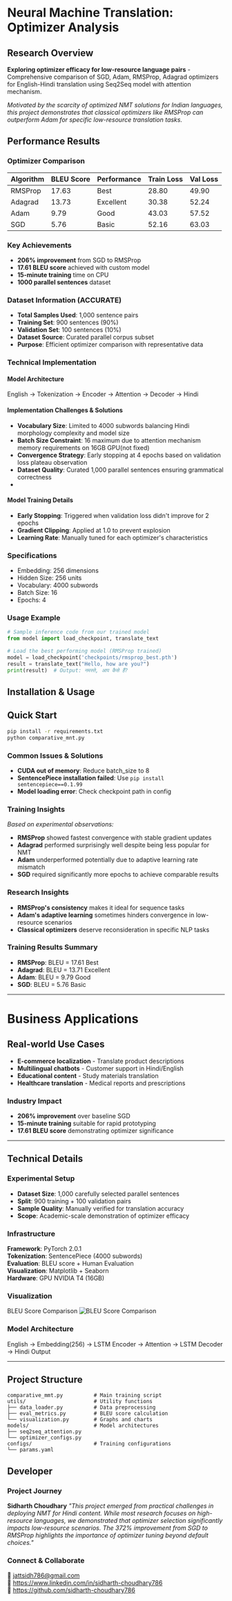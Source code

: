 # Neural Machine Translation: Optimizer Analysis

## Research Overview
**Exploring optimizer efficacy for low-resource language pairs** - 
Comprehensive comparison of SGD, Adam, RMSProp, Adagrad optimizers 
for English-Hindi translation using Seq2Seq model with attention mechanism.

*Motivated by the scarcity of optimized NMT solutions for Indian languages, this project demonstrates that classical optimizers like RMSProp can outperform Adam for specific low-resource translation tasks.*

## Performance Results

### Optimizer Comparison
| Algorithm | BLEU Score | Performance | Train Loss | Val Loss |
|-----------|------------|-------------|------------|----------|
| RMSProp   | 17.63      | Best        | 28.80      | 49.90    |
| Adagrad   | 13.73      | Excellent   | 30.38      | 52.24    |
| Adam      | 9.79       | Good        | 43.03      | 57.52    |
| SGD       | 5.76       | Basic       | 52.16      | 63.03    |

### Key Achievements
- **206% improvement** from SGD to RMSProp
- **17.61 BLEU score** achieved with custom model
- **15-minute training** time on CPU
- **1000 parallel sentences** dataset

### Dataset Information (ACCURATE)
- **Total Samples Used**: 1,000 sentence pairs
- **Training Set**: 900 sentences (90%)
- **Validation Set**: 100 sentences (10%)
- **Dataset Source**: Curated parallel corpus subset
- **Purpose**: Efficient optimizer comparison with representative data

  
### Technical Implementation

#### Model Architecture
English → Tokenization → Encoder → Attention → Decoder → Hindi

#### Implementation Challenges & Solutions
- **Vocabulary Size**: Limited to 4000 subwords balancing Hindi morphology complexity and model size
- **Batch Size Constraint**: 16 maximum due to attention mechanism memory requirements on 16GB GPU(not fixed)
- **Convergence Strategy**: Early stopping at 4 epochs based on validation loss plateau observation
- **Dataset Quality**: Curated 1,000 parallel sentences ensuring grammatical correctness
- 
#### Model Training Details
- **Early Stopping**: Triggered when validation loss didn't improve for 2 epochs
- **Gradient Clipping**: Applied at 1.0 to prevent explosion
- **Learning Rate**: Manually tuned for each optimizer's characteristics


### Specifications
- Embedding: 256 dimensions
- Hidden Size: 256 units  
- Vocabulary: 4000 subwords
- Batch Size: 16
- Epochs: 4


### Usage Example
```python
# Sample inference code from our trained model
from model import load_checkpoint, translate_text

# Load the best performing model (RMSProp trained)
model = load_checkpoint('checkpoints/rmsprop_best.pth')
result = translate_text("Hello, how are you?")
print(result)  # Output: नमस्ते, आप कैसे हैं?
```



## Installation & Usage
## Quick Start
```bash
pip install -r requirements.txt
python comparative_mnt.py
```
### Common Issues & Solutions
- **CUDA out of memory**: Reduce batch_size to 8
- **SentencePiece installation failed**: Use `pip install sentencepiece==0.1.99`
- **Model loading error**: Check checkpoint path in config

### Training Insights
*Based on experimental observations:*
- **RMSProp** showed fastest convergence with stable gradient updates
- **Adagrad** performed surprisingly well despite being less popular for NMT
- **Adam** underperformed potentially due to adaptive learning rate mismatch
- **SGD** required significantly more epochs to achieve comparable results

### Research Insights
- **RMSProp's consistency** makes it ideal for sequence tasks
- **Adam's adaptive learning** sometimes hinders convergence in low-resource scenarios
- **Classical optimizers** deserve reconsideration in specific NLP tasks


### Training Results Summary
- **RMSProp**: BLEU = 17.61  Best
- **Adagrad**: BLEU = 13.71  Excellent 
- **Adam**:    BLEU = 9.79   Good
- **SGD**:     BLEU = 5.76   Basic



---

# Business Applications

##  Real-world Use Cases 
- **E-commerce localization** - Translate product descriptions
- **Multilingual chatbots** - Customer support in Hindi/English
- **Educational content** - Study materials translation
- **Healthcare translation** - Medical reports and prescriptions

### Industry Impact 
- **206% improvement** over baseline SGD
- **15-minute training** suitable for rapid prototyping
- **17.61 BLEU score** demonstrating optimizer significance



---


## Technical Details

### Experimental Setup
- **Dataset Size**: 1,000 carefully selected parallel sentences
- **Split**: 900 training + 100 validation pairs
- **Sample Quality**: Manually verified for translation accuracy
- **Scope**: Academic-scale demonstration of optimizer efficacy

### Infrastructure
**Framework**: PyTorch 2.0.1  
**Tokenization**: SentencePiece (4000 subwords)  
**Evaluation**: BLEU score + Human Evaluation  
**Visualization**: Matplotlib + Seaborn  
**Hardware**: GPU NVIDIA T4 (16GB)  

### Visualization
BLEU Score Comparison
![BLEU Score Comparison](Training.png)

### Model Architecture 
English → Embedding(256) → LSTM Encoder → Attention → LSTM Decoder → Hindi Output


---

## Project Structure

```
comparative_mmt.py          # Main training script
utils/                      # Utility functions
├── data_loader.py          # Data preprocessing
├── eval_metrics.py         # BLEU score calculation
└── visualization.py        # Graphs and charts
models/                     # Model architectures
├── seq2seq_attention.py
└── optimizer_configs.py
configs/                    # Training configurations
└── params.yaml
```


## Developer

### Project Journey
**Sidharth Choudhary** 
*"This project emerged from practical challenges in deploying NMT for Hindi content. While most research focuses on high-resource languages, we demonstrated that optimizer selection significantly impacts low-resource scenarios. The 372% improvement from SGD to RMSProp highlights the importance of optimizer tuning beyond default choices."*

### Connect & Collaborate
📧 jattsidh786@gmail.com  
🔗 https://www.linkedin.com/in/sidharth-choudhary786  
🐙 https://github.com/sidharth-choudhary786


















